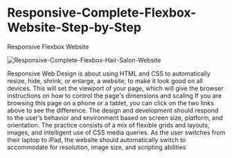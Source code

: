 # Responsive-Complete-Flexbox-Website-Step-by-Step
Responsive Flexbox Website

![Responsive-Complete-Flexbox-Hair-Salon-Website](https://user-images.githubusercontent.com/82109268/129258238-c9ef9770-ca4e-46e5-87b4-4894a490556d.jpg)


Responsive Web Design is about using HTML and CSS to automatically resize, hide, shrink, or enlarge, a website, to make it look good on all devices. This will set the viewport of your page, which will give the browser instructions on how to control the page's dimensions and scaling If you are browsing this page on a phone or a tablet, you can click on the two links above to see the difference. The design and development should respond to the user’s behavior and environment based on screen size, platform, and orientation. The practice consists of a mix of flexible grids and layouts, images, and intelligent use of CSS media queries. As the user switches from their laptop to iPad, the website should automatically switch to accommodate for resolution, image size, and scripting abilities


